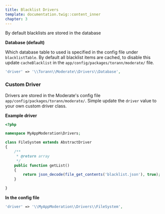 ```yaml
---
title: Blacklist Drivers
template: documentation.twig::content_inner
chapter: 3
---
```

By default blacklists are stored in the database

**Database (default)**

Which database table to used is specified in the config file under `blacklistTable`. By default all blacklist items are cached, to disable this update `cacheBlacklist` in the `app/config/packages/torann/moderate/` file.

```php
'driver' => '\\Torann\\Moderate\\Drivers\\Database',
```

### Custom Driver

Drivers are stored in the Moderate's config file `app/config/packages/torann/moderate/`. Simple update the `driver` value to your own custom driver class.


**Example driver**

```php
<?php

namespace MyAppModeration\Drivers;

class FileSystem extends AbstractDriver
{
    /**
     * @return array
     */
    public function getList()
    {
        return json_decode(file_get_contents('blacklist.json'), true);
    }

}
```

**In the config file**
```php
'driver' => '\\MyAppModeration\\Drivers\\FileSystem',
```